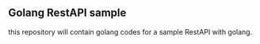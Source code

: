 Golang RestAPI sample
---

this repository will contain golang codes for a sample RestAPI with golang. 
